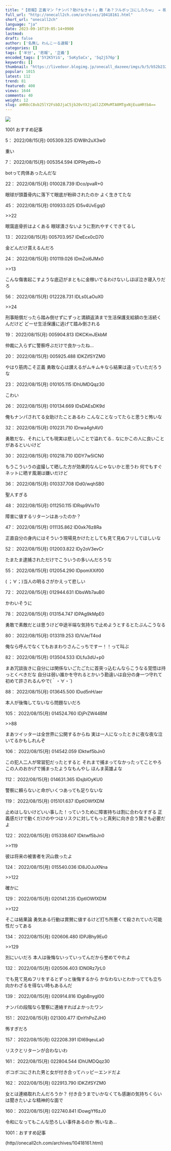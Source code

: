 ```yaml
---
title: "【悲報】正義マン「ナンパ？助けなきゃ！」敵「あ？フルボッコにしたろｗ」 → 視力障害、顔半分麻痺へ… "
full_url: "http://onecall2ch.com/archives/10418161.html"
short_url: "onecall2ch"
language: "ja"
date: 2023-09-16T19:05:14+0900
lastmod: 
draft: false
author: ['名無し わんこーる速報']
categories: []
tags: ['半分', '悲報', '正義']
encoded_tags: ['5Y2K5YiG', '5oKy5aCx', '5q2j576p']
keywords: []
thumbnail: "https://livedoor.blogimg.jp/onecall_dazeee/imgs/b/5/b52b232f-s.jpg"
popular: 1015
latest: 112
trend: 81
featured: 400
views: 1644
comments: 40
weight: 12
slug: aHR0cC8vb25lY2FsbDJjaC5jb20vYXJjaGl2ZXMvMTA0MTgxNjEuaHRtbA==
---
```


![](https://livedoor.blogimg.jp/onecall_dazeee/imgs/b/5/b52b232f-s.jpg)

<div> <p class='name2'> 1001 おすすめ記事</p> <p class='name2'>5： 2022/08/15(月) 005309.325 IDW8h2uX3w0</p><p class='onecall'> 重い </p> <p class='name2'>7： 2022/08/15(月) 005354.594 IDPRtydtb+0</p><p class='onecall'> botって肉体あったんだな </p> <p class='name2'>22： 2022/08/15(月) 010028.739 IDco/pvaR+0</p><p class='onecall'> 眼球が頭蓋骨内に落下て眼底が粉砕されたのか よく生きてたな </p> <p class='name2'>45： 2022/08/15(月) 010933.025 ID5v4UvEgq0</p><p class='onecall'> <p class='anchor'>>>22</p> 眼窩底骨折はよくある 眼球潰さないように割れやすくできてるし </p> <p class='name2'>13： 2022/08/15(月) 005703.957 IDeEcx0cD70</p><p class='onecall'> 金どんだけ貰えるんだろ </p> <p class='name2'>24： 2022/08/15(月) 010119.026 IDmZoi6JMx0</p><p class='onecall'> <p class='anchor'>>>13</p> こんな傷害起こすような底辺がまともに金稼いでるわけないしほぼ泣き寝入りだろ </p> <p class='name2'>56： 2022/08/15(月) 012228.731 IDLs0LaOuX0</p><p class='onecall'> <p class='anchor'>>>24</p> 刑事賠償だったら踏み倒せずにずっと満額返済まで生活保護支給額の生活続くんだけど どーせ生活保護に逃げて踏み倒される </p> <p class='name2'>19： 2022/08/15(月) 005904.813 IDKCKmJEkbM</p><p class='onecall'> 仲裁に入らずに警察呼ぶだけで良かったね… </p> <p class='name2'>20： 2022/08/15(月) 005925.488 IDKZifSYZM0</p><p class='onecall'> やはり筋肉こそ正義 勇敢な心は讃えるがムキムキなら結果は違っていただろうな </p> <p class='name2'>23： 2022/08/15(月) 010105.115 IDhUMDQqz30</p><p class='onecall'> こわい </p> <p class='name2'>26： 2022/08/15(月) 010134.669 IDsDAEsDK9d</p><p class='onecall'> 俺もナンパされてる女助けたことあるわ こんなことなってたらと思うと怖いな </p> <p class='name2'>32： 2022/08/15(月) 010231.710 IDrwa4ghAV0</p><p class='onecall'> 勇敢だな、それにしても現実は悲しいことで溢れてる.. なにかこの人に良いことがあるといいけど </p> <p class='name2'>30： 2022/08/15(月) 010218.710 IDDY7w5ICN0</p><p class='onecall'> もうこういうの盗撮して晒した方が効果的なんじゃないかと思うわ 何でもすぐネットに晒す風潮は嫌いだけど </p> <p class='name2'>36： 2022/08/15(月) 010337.708 IDd0/wqhSB0</p><p class='onecall'> 聖人すぎる </p> <p class='name2'>48： 2022/08/15(月) 011250.115 IDRsp9VixT0</p><p class='onecall'> 障害に値するリターンはあったのか？ </p> <p class='name2'>47： 2022/08/15(月) 011135.862 ID0xk76z8Ra</p><p class='onecall'> 正直自分の身内にはそういう現場見かけたとしても見て見ぬフリしてほしいな </p> <p class='name2'>52： 2022/08/15(月) 012003.822 IDy2oV3evCr</p><p class='onecall'> たまたま逮捕されただけでこういうの多いんだろうな </p> <p class='name2'>55： 2022/08/15(月) 012054.290 IDpomXXif00</p><p class='onecall'> ( ；∀；)当人の明るさがかえって悲しい </p> <p class='name2'>72： 2022/08/15(月) 012944.631 IDbsWb7auB0</p><p class='onecall'> かわいそうに </p> <p class='name2'>78： 2022/08/15(月) 013154.747 IDPAg9kMpE0</p><p class='onecall'> 勇敢で素敵だとは思うけど中途半端な気持ちで止めようとするとたぶんこうなる </p> <p class='name2'>80： 2022/08/15(月) 013319.253 ID/VJe/T4od</p><p class='onecall'> 俺なら呼んでなくてもおまわりさんこっちですー！！って叫ぶ </p> <p class='name2'>82： 2022/08/15(月) 013504.533 IDLfu3dU+p0</p><p class='onecall'> まあ冗談抜きに自分には関係ないごたごたに首突っ込むんならこうなる覚悟は持っとくべきだな 自分は弱い誰かを守れるとかいう勘違いは自分の身一つ守れて初めて許されるんやで(｀・∀・´) </p> <p class='name2'>88： 2022/08/15(月) 013645.500 IDud5nH/aer</p><p class='onecall'> 本人が後悔してないなら問題ないだろ </p> <p class='name2'>105： 2022/08/15(月) 014524.760 IDjPrZW44BM</p><p class='onecall'> <p class='anchor'>>>88</p> まあツイッターは全世界に公開するからね 実は一人になったときに夜な夜な泣いてるかもしれんぞ </p> <p class='name2'>106： 2022/08/15(月) 014542.059 IDktwf5bJn0</p><p class='onecall'> この犯人二人が常習犯だったとすると それまで捕まってなかったってことやろ この人のおかげで捕まったようなもんやし ほんま英雄よな </p> <p class='name2'>112： 2022/08/15(月) 014631.365 IDsjblOyKU0</p><p class='onecall'> 警察に頼らないと命がいくつあっても足りないな </p> <p class='name2'>119： 2022/08/15(月) 015101.637 IDptIOWfXDM</p><p class='onecall'> 止めはしないけどいい事した！っていうために障害持ちは割に合わなすぎる 正義感だけで動くだけのやつはリスクに対してもっと真剣に向き合う賢さも必要だよ </p> <p class='name2'>122： 2022/08/15(月) 015338.607 IDktwf5bJn0</p><p class='onecall'> <p class='anchor'>>>119</p> 彼は将来の被害者を沢山救ったよ </p> <p class='name2'>124： 2022/08/15(月) 015540.036 ID8JOJuXNna</p><p class='onecall'> <p class='anchor'>>>122</p> 確かに </p> <p class='name2'>129： 2022/08/15(月) 020141.235 IDptIOWfXDM</p><p class='onecall'> <p class='anchor'>>>122</p> そこは結果論 勇気ある行動は賞賛に値するけど打ち所悪くて殺されていた可能性だってある </p> <p class='name2'>134： 2022/08/15(月) 020606.480 IDPJBhy9Eu0</p><p class='onecall'> <p class='anchor'>>>129</p> 別にいいだろ 本人は後悔ないっていってんだから誉めてやれよ </p> <p class='name2'>132： 2022/08/15(月) 020506.403 IDN0Rz7jrL0</p><p class='onecall'> でも見て見ぬフリをするとずっと後悔するから かなわないとわかってても立ち向かわざるを得ない時もあるんだ </p> <p class='name2'>139： 2022/08/15(月) 020914.816 IDgbBnygl00</p><p class='onecall'> ナンパの段階なら警察に連絡すればよかったワン </p> <p class='name2'>151： 2022/08/15(月) 021300.477 IDnYhPoZJH0</p><p class='onecall'> 怖すぎだろ </p> <p class='name2'>157： 2022/08/15(月) 022208.391 IDI69qeuLa0</p><p class='onecall'> リスクとリターンが合わないわ </p> <p class='name2'>161： 2022/08/15(月) 022804.544 IDhUMDQqz30</p><p class='onecall'> ボコボコにされた男と女が付き合ってハッピーエンドだよ </p> <p class='name2'>162： 2022/08/15(月) 022913.790 IDKZifSYZM0</p><p class='onecall'> 女とは連絡取れたんだろうか？ 付き合うまでいかなくても感謝の気持ちくらいは聞きたいよな精神的な面で </p> <p class='name2'>160： 2022/08/15(月) 022740.841 IDowgYf6zJ0</p><p class='onecall'> 令和になってもこんな恐ろしい事件あるのか 怖いなあ… </p> <p class='name2'>1001：おすすめ記事</p> </div>

(http//onecall2ch.com/archives/10418161.html)
